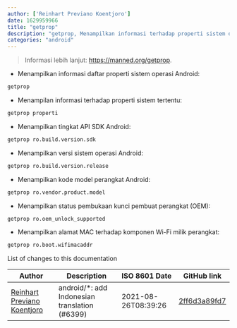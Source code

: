 ```yaml
---
author: ['Reinhart Previano Koentjoro']
date: 1629959966
title: "getprop"
description: "getprop, Menampilkan informasi terhadap properti sistem operasi Android."
categories: "android"
---
```

> Informasi lebih lanjut: <https://manned.org/getprop>.

- Menampilkan informasi daftar properti sistem operasi Android:

```bash
getprop
```

- Menampilan informasi terhadap properti sistem tertentu:

```bash
getprop properti
```

- Menampilkan tingkat API SDK Android:

```bash
getprop ro.build.version.sdk
```

- Menampilkan versi sistem operasi Android:

```bash
getprop ro.build.version.release
```

- Menampilkan kode model perangkat Android:

```bash
getprop ro.vendor.product.model
```

- Menampilkan status pembukaan kunci pembuat perangkat (OEM):

```bash
getprop ro.oem_unlock_supported
```

- Menampilkan alamat MAC terhadap komponen Wi-Fi milik perangkat:

```bash
getprop ro.boot.wifimacaddr
```
List of changes to this documentation


Author | Description | ISO 8601 Date | GitHub link
------|-----|-----|-----
[Reinhart Previano Koentjoro](mailto:reinhart_previano@yahoo.com) | android/*: add Indonesian translation (#6399) | 2021-08-26T08:39:26 | [2ff6d3a89fd7](https://github.com/tldr-pages/tldr/commit/2ff6d3a89fd70c776e9fdebef1708fa7ff76e2cd)

